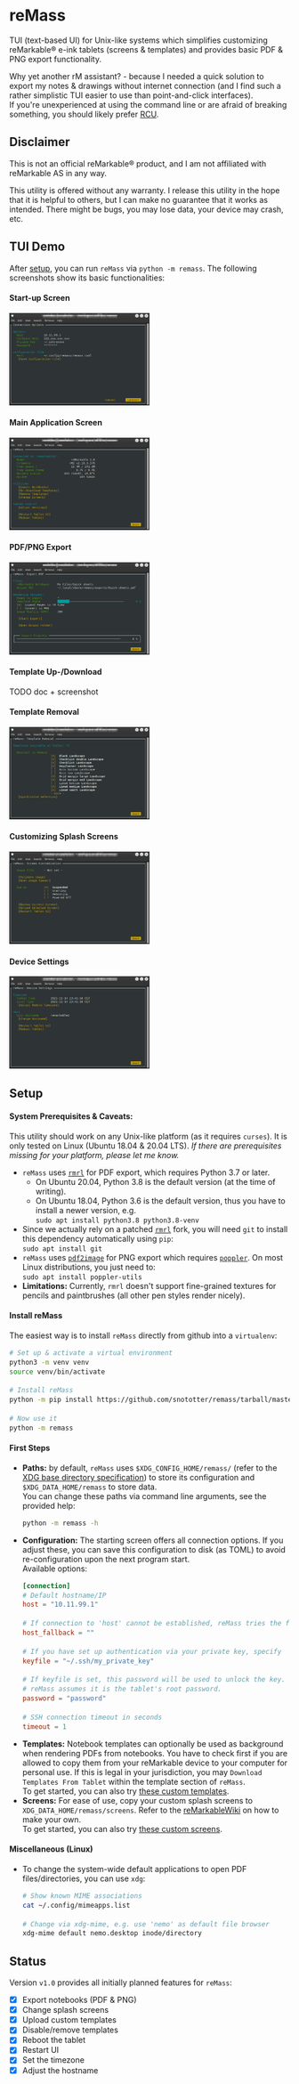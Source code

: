 # reMass
TUI (text-based UI) for Unix-like systems which simplifies customizing reMarkable&reg; e-ink tablets (screens &amp; templates) and provides basic PDF &amp; PNG export functionality.  

Why yet another rM assistant? - because I needed a quick solution to export my notes &amp; drawings without internet connection (and I find such a rather simplistic TUI easier to use than point-and-click interfaces).  
If you're unexperienced at using the command line or are afraid of breaking something, you should likely prefer [RCU](http://www.davisr.me/projects/rcu/).

## Disclaimer
This is not an official reMarkable&reg; product, and I am not affiliated with reMarkable AS in any way.  

This utility is offered without any warranty.
I release this utility in the hope that it is helpful to others, but I can make no guarantee that it works as intended.
There might be bugs, you may lose data, your device may crash, etc.

## TUI Demo
After [setup](#setup), you can run `reMass` via `python -m remass`. The following screenshots show its basic functionalities:
#### Start-up Screen
<img src="https://github.com/snototter/remass/blob/master/screenshots/startup.jpg?raw=true" alt="Connection Dialog" width="50%"/>

#### Main Application Screen
<img src="https://github.com/snototter/remass/blob/master/screenshots/main.jpg?raw=true" alt="Main Screen" width="50%"/>

#### PDF/PNG Export
<img src="https://github.com/snototter/remass/blob/master/screenshots/export.jpg?raw=true" alt="PDF/PNG Export" width="50%"/>

#### Template Up-/Download
TODO doc + screenshot

#### Template Removal
<img src="https://github.com/snototter/remass/blob/master/screenshots/templates2.jpg?raw=true" alt="PDF/PNG Export" width="50%"/>

#### Customizing Splash Screens
<img src="https://github.com/snototter/remass/blob/master/screenshots/screens.jpg?raw=true" alt="Screen Customization" width="50%"/>

#### Device Settings
<img src="https://github.com/snototter/remass/blob/master/screenshots/settings.jpg?raw=true" alt="Screen Customization" width="50%"/>


## Setup
#### System Prerequisites & Caveats:
This utility should work on any Unix-like platform (as it requires `curses`). It is only tested on Linux (Ubuntu 18.04 &amp; 20.04 LTS). _If there are prerequisites missing for your platform, please let me know._
* `reMass` uses [`rmrl`](https://github.com/rschroll/rmrl) for PDF export, which requires Python 3.7 or later.  
  * On Ubuntu 20.04, Python 3.8 is the default version (at the time of writing).  
  * On Ubuntu 18.04, Python 3.6 is the default version, thus you have to install a newer version, e.g.  
    `sudo apt install python3.8 python3.8-venv`
* Since we actually rely on a patched [`rmrl`](https://github.com/snototter/rmrl) fork, you will need `git` to install this dependency automatically using `pip`:  
  `sudo apt install git`
* `reMass` uses [`pdf2image`](https://pypi.org/project/pdf2image/) for PNG export which requires [`poppler`](https://poppler.freedesktop.org/). On most Linux distributions, you just need to:  
  `sudo apt install poppler-utils`
* **Limitations:** Currently, `rmrl` doesn't support fine-grained textures for pencils and paintbrushes (all other pen styles render nicely).

#### Install reMass
The easiest way is to install `reMass` directly from github into a `virtualenv`:
```bash
# Set up & activate a virtual environment
python3 -m venv venv
source venv/bin/activate

# Install reMass
python -m pip install https://github.com/snototter/remass/tarball/master

# Now use it
python -m remass
```

#### First Steps
* **Paths:** by default, `reMass` uses `$XDG_CONFIG_HOME/remass/` (refer to the [XDG base directory specification](https://specifications.freedesktop.org/basedir-spec/latest/ar01s03.html)) to store its configuration and `$XDG_DATA_HOME/remass` to store data.  
  You can change these paths via command line arguments, see the provided help:
  ```bash
  python -m remass -h
  ```
* **Configuration:** The starting screen offers all connection options. If you adjust these, you can save this configuration to disk (as TOML) to avoid re-configuration upon the next program start.  
  Available options:  
  ```toml
  [connection]
  # Default hostname/IP
  host = "10.11.99.1"

  # If connection to 'host' cannot be established, reMass tries the fallback:
  host_fallback = ""

  # If you have set up authentication via your private key, specify
  keyfile = "~/.ssh/my_private_key"

  # If keyfile is set, this password will be used to unlock the key. Otherwise,
  # reMass assumes it is the tablet's root password.
  password = "password"

  # SSH connection timeout in seconds
  timeout = 1
  ```
* **Templates:** Notebook templates can optionally be used as background when rendering PDFs from notebooks. You have to check first if you are allowed to copy them from your reMarkable device to your computer for personal use. If this is legal in your jurisdiction, you may `Download Templates From Tablet` within the template section of `reMass`.  
  To get started, you can also try [these custom templates](https://github.com/snototter/retweaks/tree/master/templates).
* **Screens:** For ease of use, copy your custom splash screens to `XDG_DATA_HOME/remass/screens`. Refer to the [reMarkableWiki](https://remarkablewiki.com/tips/splashscreens) on how to make your own.  
  To get started, you can also try [these custom screens](https://github.com/snototter/retweaks/tree/master/splash-screens).

#### Miscellaneous (Linux)
* To change the system-wide default applications to open PDF files/directories, you can use `xdg`:
  ```bash
  # Show known MIME associations
  cat ~/.config/mimeapps.list 

  # Change via xdg-mime, e.g. use 'nemo' as default file browser
  xdg-mime default nemo.desktop inode/directory
  ```

## Status
Version `v1.0` provides all initially planned features for `reMass`:
* [x] Export notebooks (PDF & PNG)
* [x] Change splash screens
* [x] Upload custom templates
* [x] Disable/remove templates
* [x] Reboot the tablet
* [x] Restart UI
* [x] Set the timezone
* [x] Adjust the hostname
